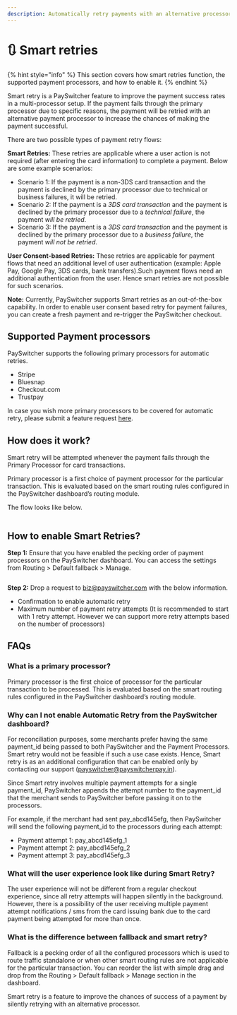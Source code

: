 ```yaml
---
description: Automatically retry payments with an alternative processor
---
```


# 🔃 Smart retries

{% hint style="info" %}
This section covers how smart retries function, the supported payment processors, and how to enable it.
{% endhint %}

Smart retry is a PaySwitcher feature to improve the payment success rates in a multi-processor setup. If the payment fails through the primary processor due to specific reasons, the payment will be retried with an alternative payment processor to increase the chances of making the payment successful.

There are two possible types of payment retry flows:

**Smart Retries:** These retries are applicable where a user action is not required (after entering the card information) to complete a payment. Below are some example scenarios:

* Scenario 1: If the payment is a non-3DS card transaction and the payment is declined by the primary processor due to technical or business failures, it will be retried.
* Scenario 2: If the payment is a _3DS card transaction_ and the payment is declined by the primary processor due to a _technical failure_, the payment _will be retried_.
* Scenario 3: If the payment is a _3DS card transaction_ and the payment is declined by the primary processor due to a _business failure_, the payment _will not be retried_.

**User Consent-based Retries:** These retries are applicable for payment flows that need an additional level of user authentication (example: Apple Pay, Google Pay, 3DS cards, bank transfers).Such payment flows need an additional authentication from the user. Hence smart retries are not possible for such scenarios.

**Note:** Currently, PaySwitcher supports Smart retries as an out-of-the-box capability. In order to enable user consent based retry for payment failures, you can create a fresh payment and re-trigger the PaySwitcher checkout.

## Supported Payment processors

PaySwitcher supports the following primary processors for automatic retries.

* Stripe
* Bluesnap
* Checkout.com
* Trustpay

In case you wish more primary processors to be covered for automatic retry, please submit a feature request [here](https://github.com/payswitcherpay/payswitcher/discussions/new?category=ideas-feature-requests).

## How does it work?

Smart retry will be attempted whenever the payment fails through the Primary Processor for card transactions.

Primary processor is a first choice of payment processor for the particular transaction. This is evaluated based on the smart routing rules configured in the PaySwitcher dashboard’s routing module.

The flow looks like below.

<figure><img src="../.gitbook/assets/smartRetry-arch.png" alt=""><figcaption></figcaption></figure>

## How to enable Smart Retries?

**Step 1:** Ensure that you have enabled the pecking order of payment processors on the PaySwitcher dashboard. You can access the settings from Routing > Default fallback > Manage.

<figure><img src="../.gitbook/assets/smartretry-1 (2).png" alt=""><figcaption></figcaption></figure>

**Step 2:** Drop a request to biz@payswitcher.com with the below information.

* Confirmation to enable automatic retry
* Maximum number of payment retry attempts (It is recommended to start with 1 retry attempt. However we can support more retry attempts based on the number of processors)

## FAQs

### What is a primary processor?

Primary processor is the first choice of processor for the particular transaction to be processed. This is evaluated based on the smart routing rules configured in the PaySwitcher dashboard’s routing module.

### Why can I not enable Automatic Retry from the PaySwitcher dashboard?

For reconciliation purposes, some merchants prefer having the same payment\_id being passed to both PaySwitcher and the Payment Processors. Smart retry would not be feasible if such a use case exists. Hence, Smart retry is as an additional configuration that can be enabled only by contacting our support (payswitcher@payswitcherpay.in).

Since Smart retry involves multiple payment attempts for a single payment\_id, PaySwitcher appends the attempt number to the payment\_id that the merchant sends to PaySwitcher before passing it on to the processors.

For example, if the merchant had sent pay\_abcd145efg, then PaySwitcher will send the following payment\_id to the processors during each attempt:

* Payment attempt 1: pay\_abcd145efg\_1
* Payment attempt 2: pay\_abcd145efg\_2
* Payment attempt 3: pay\_abcd145efg\_3

### What will the user experience look like during Smart Retry?

The user experience will not be different from a regular checkout experience, since all retry attempts will happen silently in the background. However, there is a possibility of the user receiving multiple payment attempt notifications / sms from the card issuing bank due to the card payment being attempted for more than once.

### What is the difference between fallback and smart retry?

Fallback is a pecking order of all the configured processors which is used to route traffic standalone or when other smart routing rules are not applicable for the particular transaction. You can reorder the list with simple drag and drop from the Routing > Default fallback > Manage section in the dashboard.

Smart retry is a feature to improve the chances of success of a payment by silently retrying with an alternative processor.
